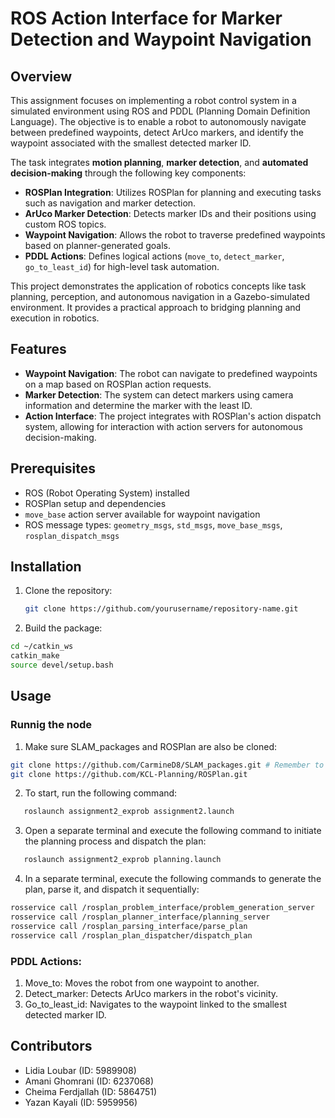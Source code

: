 # ROS Action Interface for Marker Detection and Waypoint Navigation

## Overview
This assignment focuses on implementing a robot control system in a simulated environment using ROS and PDDL (Planning Domain Definition Language). The objective is to enable a robot to autonomously navigate between predefined waypoints, detect ArUco markers, and identify the waypoint associated with the smallest detected marker ID.

The task integrates **motion planning**, **marker detection**, and **automated decision-making** through the following key components:

- **ROSPlan Integration**: Utilizes ROSPlan for planning and executing tasks such as navigation and marker detection.  
- **ArUco Marker Detection**: Detects marker IDs and their positions using custom ROS topics.  
- **Waypoint Navigation**: Allows the robot to traverse predefined waypoints based on planner-generated goals.  
- **PDDL Actions**: Defines logical actions (`move_to`, `detect_marker`, `go_to_least_id`) for high-level task automation.

This project demonstrates the application of robotics concepts like task planning, perception, and autonomous navigation in a Gazebo-simulated environment. It provides a practical approach to bridging planning and execution in robotics.

## Features
- **Waypoint Navigation**: The robot can navigate to predefined waypoints on a map based on ROSPlan action requests.
- **Marker Detection**: The system can detect markers using camera information and determine the marker with the least ID.
- **Action Interface**: The project integrates with ROSPlan's action dispatch system, allowing for interaction with action servers for autonomous decision-making.

## Prerequisites
- ROS (Robot Operating System) installed
- ROSPlan setup and dependencies
- `move_base` action server available for waypoint navigation
- ROS message types: `geometry_msgs`, `std_msgs`, `move_base_msgs`, `rosplan_dispatch_msgs`

## Installation
1. Clone the repository:
   ```bash
   git clone https://github.com/yourusername/repository-name.git
   ```
2. Build the package:
```bash
cd ~/catkin_ws
catkin_make
source devel/setup.bash
   ```
## Usage
### Runnig the node

1. Make sure SLAM_packages and ROSPlan are also be cloned:

```bash
git clone https://github.com/CarmineD8/SLAM_packages.git # Remember to switch to noetic branch
git clone https://github.com/KCL-Planning/ROSPlan.git
  ```

2. To start, run the following command:
```bash
   roslaunch assignment2_exprob assignment2.launch
   ```
3. Open a separate terminal and execute the following command to initiate the planning process and dispatch the plan:
```bash
   roslaunch assignment2_exprob planning.launch
   ```
4. In a separate terminal, execute the following commands to generate the plan, parse it, and dispatch it sequentially:
 ```bash
rosservice call /rosplan_problem_interface/problem_generation_server  
rosservice call /rosplan_planner_interface/planning_server  
rosservice call /rosplan_parsing_interface/parse_plan  
rosservice call /rosplan_plan_dispatcher/dispatch_plan  
```
### PDDL Actions: 
1. Move_to: Moves the robot from one waypoint to another.
2. Detect_marker: Detects ArUco markers in the robot's vicinity.
3. Go_to_least_id: Navigates to the waypoint linked to the smallest detected marker ID.

## Contributors

- Lidia Loubar (ID: 5989908) 
- Amani Ghomrani (ID: 6237068)
- Cheima Ferdjallah (ID: 5864751)
- Yazan Kayali (ID: 5959956)
